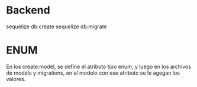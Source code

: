 # Backend
sequelize db:create
sequelize db:migrate

# ENUM
En los create:model, se define el atributo tipo enum, y luego en los archivos de models y migrations, en el modelo con ese atributo se le agegan los valores.